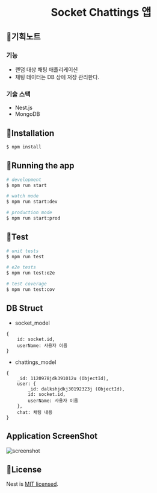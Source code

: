 <h1 align="center">
    Socket Chattings 앱
</h1>

## 📝기획노트
### 기능
* 랜덤 대상 채팅 애플리케이션
* 채팅 데이터는 DB 상에 저장 관리한다.
### 기술 스택
* Nest.js
* MongoDB

## 💾Installation

```bash
$ npm install
```

## 🚀Running the app

```bash
# development
$ npm run start

# watch mode
$ npm run start:dev

# production mode
$ npm run start:prod
```

## 🧪Test

```bash
# unit tests
$ npm run test

# e2e tests
$ npm run test:e2e

# test coverage
$ npm run test:cov
```

## DB Struct
* socket_model
```
{
    id: socket.id,
    userName: 사용자 이름
}
```

* chattings_model
```
{
    _id: 1120978jdk391012u (ObjectId),
    user: {
        _id: dalkshjdkj30192323j (ObjectId),
        id: socket.id,
        userName: 사용자 이름
    },
    chat: 채팅 내용
}
```

## Application ScreenShot
![screenshot](https://github.com/lgm1007/random-chatting/assets/57981691/052cb6ec-d181-4376-8bfc-4e4ffabc9c28)

## 📜License

Nest is [MIT licensed](LICENSE).
